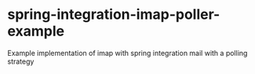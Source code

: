 # spring-integration-imap-poller-example
Example implementation of imap with spring integration mail with a polling strategy
